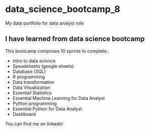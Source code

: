 # data_science_bootcamp_8
My data portfolio for data analyst role

## I have learned from data science bootcamp
This bootcamp comprises 10 sprints to complete.;
- Intro to data science
- Speadsheets (google sheets)
- Database (SQL)
- R programming
- Data transformation
- Data Visualization
- Essentail Statistics
- Essential Machine Learning for Data Analyst
- Python programming
- Essential Python for Data Analyst
- Dashboard
 
You can find me on linkedin
